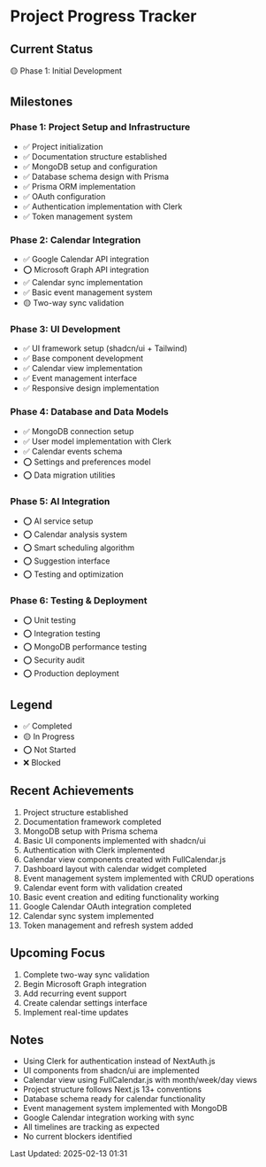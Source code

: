 # Project Progress Tracker

## Current Status

🟡 Phase 1: Initial Development

## Milestones

### Phase 1: Project Setup and Infrastructure

- ✅ Project initialization
- ✅ Documentation structure established
- ✅ MongoDB setup and configuration
- ✅ Database schema design with Prisma
- ✅ Prisma ORM implementation
- ✅ OAuth configuration
- ✅ Authentication implementation with Clerk
- ✅ Token management system

### Phase 2: Calendar Integration

- ✅ Google Calendar API integration
- ⭕ Microsoft Graph API integration
- ✅ Calendar sync implementation
- ✅ Basic event management system
- 🟡 Two-way sync validation

### Phase 3: UI Development

- ✅ UI framework setup (shadcn/ui + Tailwind)
- ✅ Base component development
- ✅ Calendar view implementation
- ✅ Event management interface
- ✅ Responsive design implementation

### Phase 4: Database and Data Models

- ✅ MongoDB connection setup
- ✅ User model implementation with Clerk
- ✅ Calendar events schema
- ⭕ Settings and preferences model
- ⭕ Data migration utilities

### Phase 5: AI Integration

- ⭕ AI service setup
- ⭕ Calendar analysis system
- ⭕ Smart scheduling algorithm
- ⭕ Suggestion interface
- ⭕ Testing and optimization

### Phase 6: Testing & Deployment

- ⭕ Unit testing
- ⭕ Integration testing
- ⭕ MongoDB performance testing
- ⭕ Security audit
- ⭕ Production deployment

## Legend

- ✅ Completed
- 🟡 In Progress
- ⭕ Not Started
- ❌ Blocked

## Recent Achievements

1. Project structure established
2. Documentation framework completed
3. MongoDB setup with Prisma schema
4. Basic UI components implemented with shadcn/ui
5. Authentication with Clerk implemented
6. Calendar view components created with FullCalendar.js
7. Dashboard layout with calendar widget completed
8. Event management system implemented with CRUD operations
9. Calendar event form with validation created
10. Basic event creation and editing functionality working
11. Google Calendar OAuth integration completed
12. Calendar sync system implemented
13. Token management and refresh system added

## Upcoming Focus

1. Complete two-way sync validation
2. Begin Microsoft Graph integration
3. Add recurring event support
4. Create calendar settings interface
5. Implement real-time updates

## Notes

- Using Clerk for authentication instead of NextAuth.js
- UI components from shadcn/ui are implemented
- Calendar view using FullCalendar.js with month/week/day views
- Project structure follows Next.js 13+ conventions
- Database schema ready for calendar functionality
- Event management system implemented with MongoDB
- Google Calendar integration working with sync
- All timelines are tracking as expected
- No current blockers identified

Last Updated: 2025-02-13 01:31
